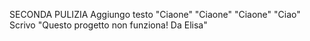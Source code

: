 SECONDA PULIZIA
Aggiungo testo
"Ciaone" 
"Ciaone" 
"Ciaone" 
"Ciao" 
Scrivo
"Questo progetto non funziona! Da Elisa" 
